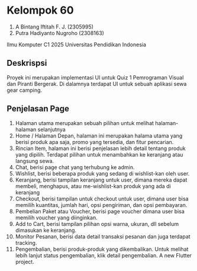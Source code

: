 # Kelompok 60
1. A Bintang Iftitah F. J. (2305995)
2. Putra Hadiyanto Nugroho (2308163)

Ilmu Komputer C1 2025 Universitas Pendidikan Indonesia

## Deskrispsi
Proyek ini merupakan implementasi UI untuk Quiz 1 Pemrograman Visual dan Piranti Bergerak. Di dalamnya terdapat UI untuk sebuah aplikasi sewa gear camping. 

## Penjelasan Page
1. Halaman utama merupakan sebuah pilihan untuk melihat halaman-halaman selanjutnya
2. Home / Halaman Depan, halaman ini merupakan halama utama yang berisi produk apa saja, promo yang tersedia, dan fitur pencarian.
3. Rincian Item, halaman ini berisi penjelasan lebih detail tentang produk yang dipilih. Terdapat pilihan untuk menambahkan ke keranjang atau langsung sewa.
4. Chat, berisi page chat yang terhubung ke admin.
5. Wishlist, berisi beberapa produk yang sedang di wishlist-kan oleh user.
6. Keranjang, berisi tampilan keranjang untuk user, dimana mereka dapat membeli, menghapus, atau me-wishlist-kan produk yang ada di keranjang
7. Checkout, berisi tampilan untuk checkout untuk user, dimana user bisa memilih kuantitas, jumlah hari, opsi pengiriman, dan opsi pembayaran.
8. Pembelian Paket atau Voucher, berisi page voucher dimana user bisa memilih voucher yang diinginkan.
9. Add to Cart, berisi tampilan pilihan opsi warna, ukuran, dll sebelum dimasukan ke keranjang.
10. Monitor Pesanan, berisi data detail transaksi pesanan dan juga terdapat tracking.
11. Pengembalian, berisi produk-produk yang dikembalikan. Untuk melihat lebih lanjut status pengembalian, klik detail pengembalian.
A new Flutter project.
